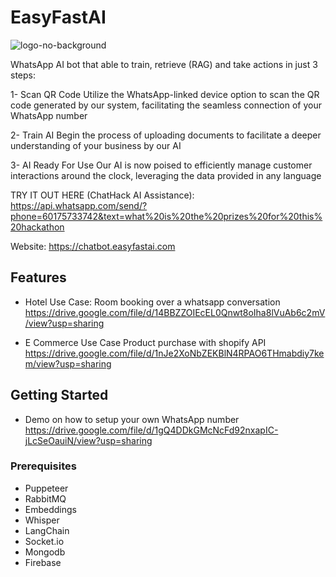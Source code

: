 # EasyFastAI
![logo-no-background](https://github.com/SherefAbolmagd/lablab_easyfastai_team/assets/40181573/51d1f255-19c1-408a-a4be-c4665534e5fb)

WhatsApp AI bot that able to train, retrieve (RAG) and take actions in just 3 steps:

1- Scan QR Code
Utilize the WhatsApp-linked device option to scan the QR code generated by our system, facilitating the seamless connection of your WhatsApp number

2- Train AI
Begin the process of uploading documents to facilitate a deeper understanding of your business by our AI

3- AI Ready For Use
Our AI is now poised to efficiently manage customer interactions around the clock, leveraging the data provided in any language


TRY IT OUT HERE (ChatHack AI Assistance): https://api.whatsapp.com/send/?phone=60175733742&text=what%20is%20the%20prizes%20for%20this%20hackathon


Website: https://chatbot.easyfastai.com

## Features

- Hotel Use Case:
  Room booking over a whatsapp conversation
  https://drive.google.com/file/d/14BBZZOIEcEL0Qnwt8oIha8lVuAb6c2mV/view?usp=sharing
  
- E Commerce Use Case
  Product purchase with shopify API
  https://drive.google.com/file/d/1nJe2XoNbZEKBlN4RPAO6THmabdiy7kem/view?usp=sharing

## Getting Started

- Demo on how to setup your own WhatsApp number
  https://drive.google.com/file/d/1gQ4DDkGMcNcFd92nxapIC-jLcSeOauiN/view?usp=sharing
  
### Prerequisites

- Puppeteer
- RabbitMQ
- Embeddings
- Whisper
- LangChain
- Socket.io
- Mongodb
- Firebase
